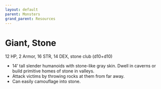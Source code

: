 ```yaml
---
layout: default
parent: Monsters
grand_parent: Resources
---
```


# Giant, Stone

12 HP, 2 Armor, 16 STR, 14 DEX, stone club (d10+d10)  

- 14’ tall slender humanoids with stone-like gray skin.   Dwell in caverns or build primitive homes of stone in valleys.  
- Attack victims by throwing rocks at them from far away.  
- Can easily camouflage into stone.  



